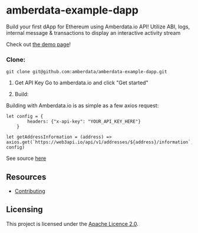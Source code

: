 # amberdata-example-dapp
Build your first dApp for Ethereum using Amberdata.io API! Utilize ABI, logs, internal message &amp; transactions to display an interactive activity stream

Check out [the demo page](https://amberdata.github.io/amberdata-example-dapp/)!

### Clone:
``
git clone git@github.com:amberdata/amberdata-example-dapp.git
``

1. Get API Key
Go to amberdata.io and click "Get started"

2. Build:

Building with Amberdata.io is as simple as a few axios request:

```
let config = {
        headers: {"x-api-key": "YOUR_API_KEY_HERE"}
    }

let getAddressInformation = (address) => axios.get(`https://web3api.io/api/v1/addresses/${address}/information`, config)

```
See source [here](https://github.com/amberdata/amberdata-example-dapp/blob/ae5062d9eafc96ab8d6f3d396f6e6b1d478c97dd/index.js#L23-L37)

## Resources

- [Contributing](./CONTRIBUTING.md)

## Licensing

This project is licensed under the [Apache Licence 2.0](./LICENSE).
